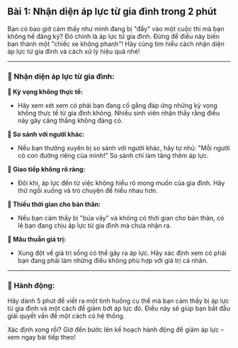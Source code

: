 ## Bài 1: Nhận diện áp lực từ gia đình trong 2 phút

Bạn có bao giờ cảm thấy như mình đang bị "đẩy" vào một cuộc thi mà bạn không hề đăng ký? Đó chính là áp lực từ gia đình. Đừng để điều này biến bạn thành một "chiếc xe không phanh"! Hãy cùng tìm hiểu cách nhận diện áp lực từ gia đình và cách xử lý hiệu quả nhé!

---

### 📌 Nhận diện áp lực từ gia đình:

**🔹 Kỳ vọng không thực tế:**
- Hãy xem xét xem có phải bạn đang cố gắng đáp ứng những kỳ vọng không thực tế từ gia đình không. Nhiều sinh viên nhận thấy rằng điều này gây căng thẳng không đáng có.

**🔹 So sánh với người khác:**
- Nếu bạn thường xuyên bị so sánh với người khác, hãy tự nhủ: "Mỗi người có con đường riêng của mình!" So sánh chỉ làm tăng thêm áp lực.

**🔹 Giao tiếp không rõ ràng:**
- Đôi khi, áp lực đến từ việc không hiểu rõ mong muốn của gia đình. Hãy thử ngồi xuống và trò chuyện để hiểu nhau hơn.

**🔹 Thiếu thời gian cho bản thân:**
- Nếu bạn cảm thấy bị "bủa vây" và không có thời gian cho bản thân, có lẽ bạn đang chịu áp lực từ gia đình mà chưa nhận ra.

**🔹 Mâu thuẫn giá trị:**
- Xung đột về giá trị sống có thể gây ra áp lực. Hãy xác định xem có phải bạn đang phải làm những điều không phù hợp với giá trị cá nhân.

---

### 🚀 Hành động:

Hãy dành 5 phút để viết ra một tình huống cụ thể mà bạn cảm thấy bị áp lực từ gia đình và một cách để giảm bớt áp lực đó. Điều này sẽ giúp bạn bắt đầu giải quyết vấn đề một cách có hệ thống.

Xác định xong rồi? Giờ đến bước lên kế hoạch hành động để giảm áp lực – xem ngay bài tiếp theo!